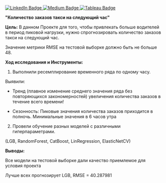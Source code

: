 <div id="badges">
  <a href="Количество заказов такси на следующий час">
    <img src="https://img.shields.io/badge/LinkedIn-blue?style=for-the-badge&logo=linkedin&logoColor=white" alt="LinkedIn Badge"/>
  </a>
  <a href="[link to your Medium profile]">
    <img src="https://img.shields.io/badge/Medium-white?style=for-the-badge&logo=medium&logoColor=black" alt="Medium Badge"/>
  </a>
  <a href="[link to your Tableau profile]">
    <img src="https://img.shields.io/badge/tableau-navy?style=for-the-badge&logo=tableau&logoColor=white" alt="Tableau Badge"/>
  </a>
</div>



**"Количество заказов такси на следующий час"**

**Цель:**
В данном Проекте для того, чтобы привлекать больше водителей в период пиковой нагрузки, нужно спрогнозировать количество заказов такси на следующий час.

Значение метрики RMSE на тестовой выборке должно быть не больше 48.

**Ход исследования и Инструменты:**

1. Выполнили ресемплирование временного ряда по одному часу.

Выявили:

- Тренд (плавное изменение среднего значения ряда без повторяющихся закономерностей) увеличения количества заказов в течение всего времени!

- Сезонность: Пиковые значения количества заказов приходится в полночь. Минимальные значения в 6 часов утра

2. Провели обучение разных моделей с различными гиперпараметрами.

(LGB, RandomForest, CatBoost, LinRegression, ElasticNetCV) 

**Выводы:**

Все модели на тестовой выборке дали качество приемлемое для условия проекта

Лучше всех прогнозирует LGB, RMSE = 40.287981
